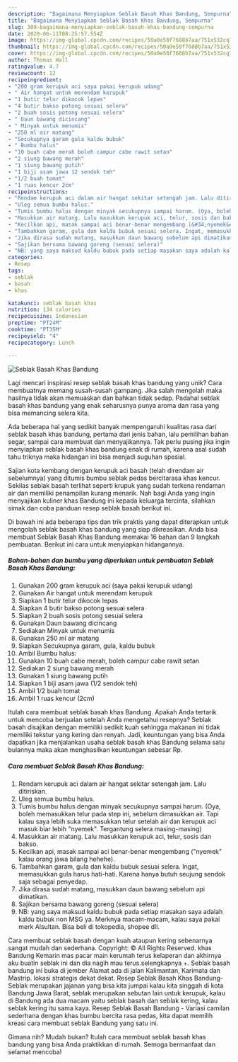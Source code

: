 ```yaml
---
description: "Bagaimana Menyiapkan Seblak Basah Khas Bandung, Sempurna"
title: "Bagaimana Menyiapkan Seblak Basah Khas Bandung, Sempurna"
slug: 309-bagaimana-menyiapkan-seblak-basah-khas-bandung-sempurna
date: 2020-06-11T08:25:57.554Z
image: https://img-global.cpcdn.com/recipes/50a0e50f7688b7aa/751x532cq70/seblak-basah-khas-bandung-foto-resep-utama.jpg
thumbnail: https://img-global.cpcdn.com/recipes/50a0e50f7688b7aa/751x532cq70/seblak-basah-khas-bandung-foto-resep-utama.jpg
cover: https://img-global.cpcdn.com/recipes/50a0e50f7688b7aa/751x532cq70/seblak-basah-khas-bandung-foto-resep-utama.jpg
author: Thomas Hall
ratingvalue: 4.7
reviewcount: 12
recipeingredient:
- "200 gram kerupuk aci saya pakai kerupuk udang"
- " Air hangat untuk merendam kerupuk"
- "1 butir telur dikocok lepas"
- "4 butir bakso potong sesuai selera"
- "2 buah sosis potong sesuai selera"
- " Daun bawang dicincang"
- " Minyak untuk menumis"
- "250 ml air matang"
- "Secukupnya garam gula kaldu bubuk"
- " Bumbu halus"
- "10 buah cabe merah boleh campur cabe rawit setan"
- "2 siung bawang merah"
- "1 siung bawang putih"
- "1 biji asam jawa 12 sendok teh"
- "1/2 buah tomat"
- "1 ruas kencur 2cm"
recipeinstructions:
- "Rendam kerupuk aci dalam air hangat sekitar setengah jam. Lalu ditiriskan."
- "Uleg semua bumbu halus."
- "Tumis bumbu halus dengan minyak secukupnya sampai harum. (Oya, boleh memasukkan telur pada step ini, sebelum dimasukkan air. Tapi kalau saya lebih suka memasukkan telur setelah air dan kerupuk aci masuk biar lebih &#34;nyemek&#34;. Tergantung selera masing-masing)"
- "Masukkan air matang. Lalu masukkan kerupuk aci, telur, sosis dan bakso."
- "Kecilkan api, masak sampai aci benar-benar mengembang (&#34;nyemek&#34; kalau orang jawa bilang hehehe)."
- "Tambahkan garam, gula dan kaldu bubuk sesuai selera. Ingat, memasukkan gula harus hati-hati. Karena hanya butuh seujung sendok saja sebagai penyedap."
- "Jika dirasa sudah matang, masukkan daun bawang sebelum api dimatikan."
- "Sajikan bersama bawang goreng (sesuai selera)"
- "NB: yang saya maksud kaldu bubuk pada setiap masakan saya adalah kaldu bubuk non MSG ya. Merknya macam-macam, kalau saya pakai merk Alsultan. Bisa beli di tokopedia, shopee dll."
categories:
- Resep
tags:
- seblak
- basah
- khas

katakunci: seblak basah khas 
nutrition: 134 calories
recipecuisine: Indonesian
preptime: "PT24M"
cooktime: "PT35M"
recipeyield: "4"
recipecategory: Lunch

---
```



![Seblak Basah Khas Bandung](https://img-global.cpcdn.com/recipes/50a0e50f7688b7aa/751x532cq70/seblak-basah-khas-bandung-foto-resep-utama.jpg)

Lagi mencari inspirasi resep seblak basah khas bandung yang unik? Cara membuatnya memang susah-susah gampang. Jika salah mengolah maka hasilnya tidak akan memuaskan dan bahkan tidak sedap. Padahal seblak basah khas bandung yang enak seharusnya punya aroma dan rasa yang bisa memancing selera kita.

Ada beberapa hal yang sedikit banyak mempengaruhi kualitas rasa dari seblak basah khas bandung, pertama dari jenis bahan, lalu pemilihan bahan segar, sampai cara membuat dan menyajikannya. Tak perlu pusing jika ingin menyiapkan seblak basah khas bandung enak di rumah, karena asal sudah tahu triknya maka hidangan ini bisa menjadi suguhan spesial.

Sajian kota kembang dengan kerupuk aci basah (telah direndam air sebelumnya) yang ditumis bumbu seblak pedas bercitarasa khas kencur. Sekilas seblak basah terlihat seperti krupuk yang sudah terkena rendaman air dan memiliki penampilan kurang menarik. Nah bagi Anda yang ingin menyajikan kuliner khas Bandung ini kepada keluarga tercinta, silahkan simak dan coba panduan resep seblak basah berikut ini.


Di bawah ini ada beberapa tips dan trik praktis yang dapat diterapkan untuk mengolah seblak basah khas bandung yang siap dikreasikan. Anda bisa membuat Seblak Basah Khas Bandung memakai 16 bahan dan 9 langkah pembuatan. Berikut ini cara untuk menyiapkan hidangannya.

<!--inarticleads1-->

##### Bahan-bahan dan bumbu yang diperlukan untuk pembuatan Seblak Basah Khas Bandung:

1. Gunakan 200 gram kerupuk aci (saya pakai kerupuk udang)
1. Gunakan  Air hangat untuk merendam kerupuk
1. Siapkan 1 butir telur dikocok lepas
1. Siapkan 4 butir bakso potong sesuai selera
1. Siapkan 2 buah sosis potong sesuai selera
1. Gunakan  Daun bawang dicincang
1. Sediakan  Minyak untuk menumis
1. Gunakan 250 ml air matang
1. Siapkan Secukupnya garam, gula, kaldu bubuk
1. Ambil  Bumbu halus:
1. Gunakan 10 buah cabe merah, boleh campur cabe rawit setan
1. Sediakan 2 siung bawang merah
1. Gunakan 1 siung bawang putih
1. Siapkan 1 biji asam jawa (1/2 sendok teh)
1. Ambil 1/2 buah tomat
1. Ambil 1 ruas kencur (2cm)


Itulah cara membuat seblak basah khas Bandung. Apakah Anda tertarik untuk mencoba berjualan setelah Anda mengetahui resepnya? Seblak basah disajikan dengan memiliki sedikit kuah sehingga makanan ini tidak memiliki tekstur yang kering dan renyah. Jadi, keuntungan yang bisa Anda dapatkan jika menjalankan usaha seblak basah khas Bandung selama satu bulannya maka akan menghasilkan keuntungan sebesar Rp. 

<!--inarticleads2-->

##### Cara membuat Seblak Basah Khas Bandung:

1. Rendam kerupuk aci dalam air hangat sekitar setengah jam. Lalu ditiriskan.
1. Uleg semua bumbu halus.
1. Tumis bumbu halus dengan minyak secukupnya sampai harum. (Oya, boleh memasukkan telur pada step ini, sebelum dimasukkan air. Tapi kalau saya lebih suka memasukkan telur setelah air dan kerupuk aci masuk biar lebih &#34;nyemek&#34;. Tergantung selera masing-masing)
1. Masukkan air matang. Lalu masukkan kerupuk aci, telur, sosis dan bakso.
1. Kecilkan api, masak sampai aci benar-benar mengembang (&#34;nyemek&#34; kalau orang jawa bilang hehehe).
1. Tambahkan garam, gula dan kaldu bubuk sesuai selera. Ingat, memasukkan gula harus hati-hati. Karena hanya butuh seujung sendok saja sebagai penyedap.
1. Jika dirasa sudah matang, masukkan daun bawang sebelum api dimatikan.
1. Sajikan bersama bawang goreng (sesuai selera)
1. NB: yang saya maksud kaldu bubuk pada setiap masakan saya adalah kaldu bubuk non MSG ya. Merknya macam-macam, kalau saya pakai merk Alsultan. Bisa beli di tokopedia, shopee dll.


Cara membuat seblak basah dengan kuah ataupun kering sebenarnya sangat mudah dan sederhana. Copyright: © All Rights Reserved. khas Bandung Kemarin mas pacar main kerumah terus kelaperan dan akhirnya aku buatin seblak ini dan dia nagih mau terus.selengkapnya +. Seblak basah bandung ini buka di jember Alamat ada di jalan Kalimantan, Karimata dan Mastrip. lokasi strategis dekat dekat. Resep Seblak Basah Khas Bandung- Seblak merupakan jajanan yang bisa kita jumpai kalau kita singgah di kota Bandung Jawa Barat, seblak merupakan sebutan lain untuk kerupuk, kalau di Bandung ada dua macam yaitu seblak basah dan seblak kering, kalau seblak kering itu sama kaya. Resep Seblak Basah Bandung - Variasi camilan sederhana dengan khas bumbu bercita rasa pedas, kita dapat memilih kreasi cara membuat seblak Bandung yang satu ini. 

Gimana nih? Mudah bukan? Itulah cara membuat seblak basah khas bandung yang bisa Anda praktikkan di rumah. Semoga bermanfaat dan selamat mencoba!

